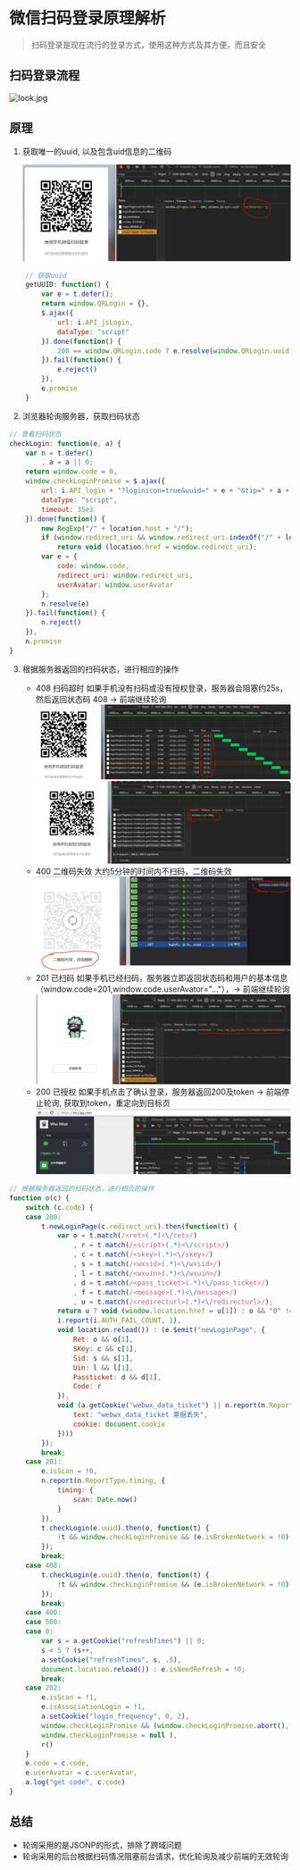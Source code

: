 # 微信扫码登录原理解析

> 扫码登录是现在流行的登录方式，使用这种方式及其方便，而且安全 

## 扫码登录流程

![look.jpg](https://upload-images.jianshu.io/upload_images/538-623026f12e28b0fa.jpg?imageMogr2/auto-orient/strip%7CimageView2/2/w/659)

## 原理
1. 获取唯一的uuid, 以及包含uid信息的二维码

    ![wx-qrcode-getuuid.JPG](https://raw.githubusercontent.com/Yangfan2016/PicBed/master/Blog/wx-qrcode-getuuid.JPG)
```js
    // 获取uuid
    getUUID: function() {
        var e = t.defer();
        return window.QRLogin = {},
        $.ajax({
            url: i.API_jsLogin,
            dataType: "script"
        }).done(function() {
            200 == window.QRLogin.code ? e.resolve(window.QRLogin.uuid) : e.reject(window.QRLogin.code)
        }).fail(function() {
            e.reject()
        }),
        e.promise
    }
```  

2. 浏览器轮询服务器，获取扫码状态  

```js
// 查看扫码状态
checkLogin: function(e, a) {
    var n = t.defer()
        , a = a || 0;
    return window.code = 0,
    window.checkLoginPromise = $.ajax({
        url: i.API_login + "?loginicon=true&uuid=" + e + "&tip=" + a + "&r=" + ~new Date,
        dataType: "script",
        timeout: 35e3
    }).done(function() {
        new RegExp("/" + location.host + "/");
        if (window.redirect_uri && window.redirect_uri.indexOf("/" + location.host + "/") < 0)
            return void (location.href = window.redirect_uri);
        var e = {
            code: window.code,
            redirect_uri: window.redirect_uri,
            userAvatar: window.userAvatar
        };
        n.resolve(e)
    }).fail(function() {
        n.reject()
    }),
    n.promise
}
```

3. 根据服务器返回的扫码状态，进行相应的操作

   - 408 扫码超时  如果手机没有扫码或没有授权登录，服务器会阻塞约25s，然后返回状态码 408 -> 前端继续轮询
    ![wx-qrcode-408-25s.JPG](https://raw.githubusercontent.com/Yangfan2016/PicBed/master/Blog/wx-qrcode-408-25s.JPG)
    ![wx-qrcode-408.JPG](https://raw.githubusercontent.com/Yangfan2016/PicBed/master/Blog/wx-qrcode-408.JPG)
    - 400 二维码失效 大约5分钟的时间内不扫码，二维码失效
    ![wx-qrcode-400.JPG](https://raw.githubusercontent.com/Yangfan2016/PicBed/master/Blog/wx-qrcode-400.JPG)
    - 201 已扫码  如果手机已经扫码，服务器立即返回状态码和用户的基本信息 （window.code=201,window.code.userAvator="..."），-> 前端继续轮询  
    ![wx-qrcode-201.JPG](https://raw.githubusercontent.com/Yangfan2016/PicBed/master/Blog/wx-qrcode-201.JPG)
    - 200 已授权 如果手机点击了确认登录，服务器返回200及token -> 前端停止轮询, 获取到token，重定向到目标页
    ![wx-qrcode-200.JPG](https://raw.githubusercontent.com/Yangfan2016/PicBed/master/Blog/wx-qrcode-200.JPG)


```js
// 根据服务器返回的扫码状态，进行相应的操作
function o(c) {
    switch (c.code) {
    case 200:
        t.newLoginPage(c.redirect_uri).then(function(t) {
            var o = t.match(/<ret>(.*)<\/ret>/)
                , r = t.match(/<script>(.*)<\/script>/)
                , c = t.match(/<skey>(.*)<\/skey>/)
                , s = t.match(/<wxsid>(.*)<\/wxsid>/)
                , l = t.match(/<wxuin>(.*)<\/wxuin>/)
                , d = t.match(/<pass_ticket>(.*)<\/pass_ticket>/)
                , f = t.match(/<message>(.*)<\/message>/)
                , u = t.match(/<redirecturl>(.*)<\/redirecturl>/);
            return u ? void (window.location.href = u[1]) : o && "0" != o[1] ? (alert(f && f[1] || "登陆失败"),
            i.report(i.AUTH_FAIL_COUNT, 1),
            void location.reload()) : (e.$emit("newLoginPage", {
                Ret: o && o[1],
                SKey: c && c[1],
                Sid: s && s[1],
                Uin: l && l[1],
                Passticket: d && d[1],
                Code: r
            }),
            void (a.getCookie("webwx_data_ticket") || n.report(n.ReportType.cookieError, {
                text: "webwx_data_ticket 票据丢失",
                cookie: document.cookie
            })))
        });
        break;
    case 201:
        e.isScan = !0,
        n.report(n.ReportType.timing, {
            timing: {
                scan: Date.now()
            }
        }),
        t.checkLogin(e.uuid).then(o, function(t) {
            !t && window.checkLoginPromise && (e.isBrokenNetwork = !0)
        });
        break;
    case 408:
        t.checkLogin(e.uuid).then(o, function(t) {
            !t && window.checkLoginPromise && (e.isBrokenNetwork = !0)
        });
        break;
    case 400:
    case 500:
    case 0:
        var s = a.getCookie("refreshTimes") || 0;
        s < 5 ? (s++,
        a.setCookie("refreshTimes", s, .5),
        document.location.reload()) : e.isNeedRefresh = !0;
        break;
    case 202:
        e.isScan = !1,
        e.isAssociationLogin = !1,
        a.setCookie("login_frequency", 0, 2),
        window.checkLoginPromise && (window.checkLoginPromise.abort(),
        window.checkLoginPromise = null ),
        r()
    }
    e.code = c.code,
    e.userAvatar = c.userAvatar,
    a.log("get code", c.code)
}
```

## 总结
  - 轮询采用的是JSONP的形式，排除了跨域问题
  - 轮询采用的后台根据扫码情况阻塞前台请求，优化轮询及减少前端的无效轮询